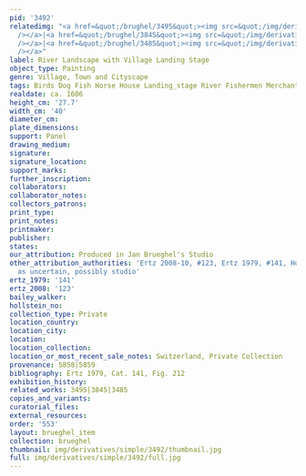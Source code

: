 ```yaml
---
pid: '3492'
relatedimg: "<a href=&quot;/brughel/3495&quot;><img src=&quot;/img/derivatives/simple/3495/thumbnail.jpg&quot;
  /></a>|<a href=&quot;/brughel/3845&quot;><img src=&quot;/img/derivatives/simple/3845/thumbnail.jpg&quot;
  /></a>|<a href=&quot;/brughel/3485&quot;><img src=&quot;/img/derivatives/simple/3485/thumbnail.jpg&quot;
  /></a>"
label: River Landscape with Village Landing Stage
object_type: Painting
genre: Village, Town and Cityscape
tags: Birds Dog Fish Horse House Landing_stage River Fishermen Merchants Boat Wagon
realdate: ca. 1606
height_cm: '27.7'
width_cm: '40'
diameter_cm: 
plate_dimensions: 
support: Panel
drawing_medium: 
signature: 
signature_location: 
support_marks: 
further_inscription: 
collaborators: 
collaborator_notes: 
collectors_patrons: 
print_type: 
print_notes: 
printmaker: 
publisher: 
states: 
our_attribution: Produced in Jan Brueghel's Studio
other_attribution_authorities: 'Ertz 2008-10, #123, Ertz 1979, #141, Honig database
  as uncertain, possibly studio'
ertz_1979: '141'
ertz_2008: '123'
bailey_walker: 
hollstein_no: 
collection_type: Private
location_country: 
location_city: 
location: 
location_collection: 
location_or_most_recent_sale_notes: Switzerland, Private Collection
provenance: 5858|5859
bibliography: Ertz 1979, Cat. 141, Fig. 212
exhibition_history: 
related_works: 3495|3845|3485
copies_and_variants: 
curatorial_files: 
external_resources: 
order: '553'
layout: brueghel_item
collection: brueghel
thumbnail: img/derivatives/simple/3492/thumbnail.jpg
full: img/derivatives/simple/3492/full.jpg
---
```


